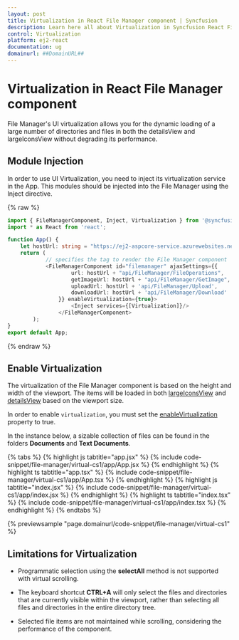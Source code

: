 ```yaml
---
layout: post
title: Virtualization in React File Manager component | Syncfusion
description: Learn here all about Virtualization in Syncfusion React File Manager component of Syncfusion Essential JS 2 and more.
control: Virtualization 
platform: ej2-react
documentation: ug
domainurl: ##DomainURL##
---
```


# Virtualization in React File Manager component

File Manager's UI virtualization allows you for the dynamic loading of a large number of directories and files in both the detailsView and largeIconsView without degrading its performance.

## Module Injection

In order to use UI Virtualization, you need to inject its virtualization service in the App. This modules should be injected into the File Manager using the Inject directive.

{% raw %}

```ts
import { FileManagerComponent, Inject, Virtualization } from '@syncfusion/ej2-react-filemanager';
import * as React from 'react';

function App() {
    let hostUrl: string = "https://ej2-aspcore-service.azurewebsites.net/";
    return (
            // specifies the tag to render the File Manager component
            <FileManagerComponent id="filemanager" ajaxSettings={{
                    url: hostUrl + "api/FileManager/FileOperations",
                    getImageUrl: hostUrl + "api/FileManager/GetImage",
                    uploadUrl: hostUrl + 'api/FileManager/Upload',
                    downloadUrl: hostUrl + 'api/FileManager/Download'
                }} enableVirtualization={true}>
                    <Inject services={[Virtualization]}/>
                </FileManagerComponent>
        );
}
export default App;

```
{% endraw %}

## Enable Virtualization

The virtualization of the File Manager component is based on the height and width of the viewport. The items will be loaded in both [largeIconsView](https://ej2.syncfusion.com/react/documentation/api/file-manager/#view) and [detailsView](https://ej2.syncfusion.com/react/documentation/api/file-manager/detailsViewSettings/) based on the viewport size.

In order to enable `virtualization`, you must set the [enableVirtualization](https://ej2.syncfusion.com/react/documentation/api/file-manager/#enablevirtualization) property to true.

In the instance below, a sizable collection of files can be found in the folders **Documents** and **Text Documents**.

{% tabs %}
{% highlight js tabtitle="app.jsx" %}
{% include code-snippet/file-manager/virtual-cs1/app/App.jsx %}
{% endhighlight %}
{% highlight ts tabtitle="app.tsx" %}
{% include code-snippet/file-manager/virtual-cs1/app/App.tsx %}
{% endhighlight %}
{% highlight js tabtitle="index.jsx" %}
{% include code-snippet/file-manager/virtual-cs1/app/index.jsx %}
{% endhighlight %}
{% highlight ts tabtitle="index.tsx" %}
{% include code-snippet/file-manager/virtual-cs1/app/index.tsx %}
{% endhighlight %}
{% endtabs %}

{% previewsample "page.domainurl/code-snippet/file-manager/virtual-cs1" %}

## Limitations for Virtualization

* Programmatic selection using the **selectAll** method is not supported with virtual scrolling.

* The keyboard shortcut **CTRL+A** will only select the files and directories that are currently visible within the viewport, rather than selecting all files and directories in the entire directory tree.

* Selected file items are not maintained while scrolling, considering the performance of the component.
